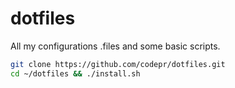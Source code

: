 # dotfiles
All my configurations .files and some basic scripts.

```sh
git clone https://github.com/codepr/dotfiles.git
cd ~/dotfiles && ./install.sh
```
